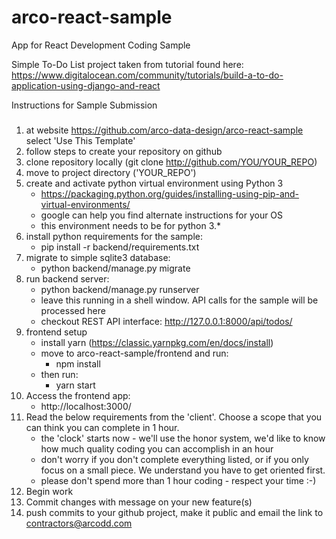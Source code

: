 # arco-react-sample
App for React Development Coding Sample

Simple To-Do List project taken from tutorial found here: https://www.digitalocean.com/community/tutorials/build-a-to-do-application-using-django-and-react

Instructions for Sample Submission

### 
1. at website https://github.com/arco-data-design/arco-react-sample select 'Use This Template'
2. follow steps to create your repository on github
3. clone repository locally (git clone http://github.com/YOU/YOUR_REPO)
4. move to project directory ('YOUR_REPO')
5. create and activate python virtual environment using Python 3
    * https://packaging.python.org/guides/installing-using-pip-and-virtual-environments/
    * google can help you find alternate instructions for your OS
    * this environment needs to be for python 3.*
6. install python requirements for the sample:
    * pip install -r backend/requirements.txt
7. migrate to simple sqlite3 database:
    * python backend/manage.py migrate
8. run backend server:
    * python backend/manage.py runserver
    * leave this running in a shell window. API calls for the sample will be processed here
    * checkout REST API interface: http://127.0.0.1:8000/api/todos/
9. frontend setup
    * install yarn (https://classic.yarnpkg.com/en/docs/install)
    * move to arco-react-sample/frontend and run:
        * npm install
    * then run:
        * yarn start
10. Access the frontend app:
    * http://localhost:3000/
11. Read the below requirements from the 'client'. Choose a scope that you can think you can complete in 1 hour.
    * the 'clock' starts now - we'll use the honor system, we'd like to know how much quality coding you can accomplish in an hour
    * don't worry if you don't complete everything listed, or if you only focus on a small piece. We understand you have to get oriented first.
    * please don't spend more than 1 hour coding - respect your time :-)
12. Begin work 
13. Commit changes with message on your new feature(s)
14. push commits to your github project, make it public and email the link to contractors@arcodd.com
### 
